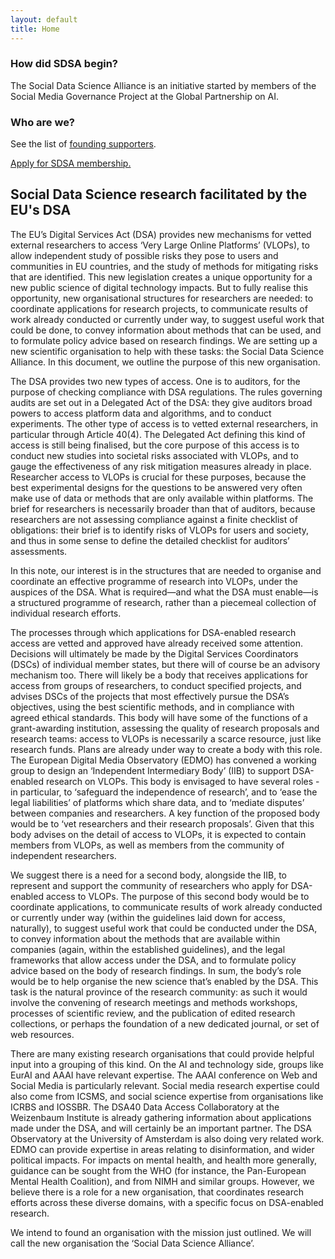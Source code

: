 ```yaml
---
layout: default
title: Home
---
```


<section id="features" class="features">
    <div class="feature">
        <h3>How did SDSA begin?</h3>
        <p>The Social Data Science Alliance is an initiative started by members of the Social Media Governance Project at the Global Partnership on AI.</p>
    </div>
    <div class="feature">
        <h3>Who are we?</h3>
        <p>See the list of <a href="/members/">founding supporters</a>.</p>
        <a href="/apply/" class="btn">Apply for SDSA membership.</a>
    </div>
</section>

## Social Data Science research facilitated by the EU's DSA

The EU’s Digital Services Act (DSA) provides new mechanisms for vetted external researchers to access ‘Very Large Online Platforms’ (VLOPs), to allow independent study of possible risks they pose to users and communities in EU countries, and the study of methods for mitigating risks that are identified. This new legislation creates a unique opportunity for a new public science of digital technology impacts. But to fully realise this opportunity, new organisational structures for researchers are needed: to coordinate applications for research projects, to communicate results of work already conducted or currently under way, to suggest useful work that could be done, to convey information about methods that can be used, and to formulate policy advice based on research findings. We are setting up a new scientific organisation to help with these tasks: the Social Data Science Alliance. In this document, we outline the purpose of this new organisation.

The DSA provides two new types of access. One is to auditors, for the purpose of checking compliance with DSA regulations. The rules governing audits are set out in a Delegated Act of the DSA: they give auditors broad powers to access platform data and algorithms, and to conduct experiments. The other type of access is to vetted external researchers, in particular through Article 40(4). The Delegated Act defining this kind of access is still being finalised, but the core purpose of this access is to conduct new studies into societal risks associated with VLOPs, and to gauge the effectiveness of any risk mitigation measures already in place. Researcher access to VLOPs is crucial for these purposes, because the best experimental designs for the questions to be answered very often make use of data or methods that are only available within platforms. The brief for researchers is necessarily broader than that of auditors, because researchers are not assessing compliance against a finite checklist of obligations: their brief is to identify risks of VLOPs for users and society, and thus in some sense to define the detailed checklist for auditors’ assessments. 

In this note, our interest is in the structures that are needed to organise and coordinate an effective programme of research into VLOPs, under the auspices of the DSA. What is required—and what the DSA must enable—is a structured programme of research, rather than a piecemeal collection of individual research efforts. 

The processes through which applications for DSA-enabled research access are vetted and approved have already received some attention. Decisions will ultimately be made by the Digital Services Coordinators (DSCs) of individual member states, but there will of course be an advisory mechanism too. There will likely be a body that receives applications for access from groups of researchers, to conduct specified projects, and advises DSCs of the projects that most effectively pursue the DSA’s objectives, using the best scientific methods, and in compliance with agreed ethical standards. This body will have some of the functions of a grant-awarding institution, assessing the quality of research proposals and research teams: access to VLOPs is necessarily a scarce resource, just like research funds. Plans are already under way to create a body with this role. The European Digital Media Observatory (EDMO) has convened a working group to design an ‘Independent Intermediary Body’ (IIB) to support DSA-enabled research on VLOPs. This body is envisaged to have several roles - in particular, to ‘safeguard the independence of research’, and to ‘ease the legal liabilities’ of platforms which share data, and to ‘mediate disputes’ between companies and researchers. A key function of the proposed body would be to ‘vet researchers and their research proposals’. Given that this body advises on the detail of access to VLOPs, it is expected to contain members from VLOPs, as well as members from the community of independent researchers. 

We suggest there is a need for a second body, alongside the IIB, to represent and support the community of researchers who apply for DSA-enabled access to VLOPs. The purpose of this second body would be to coordinate applications, to communicate results of work already conducted or currently under way (within the guidelines laid down for access, naturally), to suggest useful work that could be conducted under the DSA, to convey information about the methods that are available within companies (again, within the established guidelines), and the legal frameworks that allow access under the DSA, and to formulate policy advice based on the body of research findings. In sum, the body’s role would be to help organise the new science that’s enabled by the DSA. This task is the natural province of the research community: as such it would involve the convening of research meetings and methods workshops, processes of scientific review, and the publication of edited research collections, or perhaps the foundation of a new dedicated journal, or set of web resources. 

There are many existing research organisations that could provide helpful input into a grouping of this kind. On the AI and technology side, groups like EurAI and AAAI have relevant expertise. The AAAI conference on Web and Social Media is particularly relevant. Social media research expertise could also come from ICSMS, and social science expertise from organisations like ICRBS and IOSSBR. The DSA40 Data Access Collaboratory at the Weizenbaum Institute is already gathering information about applications made under the DSA, and will certainly be an important partner. The DSA Observatory at the University of Amsterdam is also doing very related work. EDMO can provide expertise in areas relating to disinformation, and wider political impacts. For impacts on mental health, and health more generally, guidance can be sought from the WHO (for instance, the Pan-European Mental Health Coalition), and from NIMH and similar groups. However, we believe there is a role for a new organisation, that coordinates research efforts across these diverse domains, with a specific focus on DSA-enabled research.  

We intend to found an organisation with the mission just outlined. We will call the new organisation the ‘Social Data Science Alliance’.
